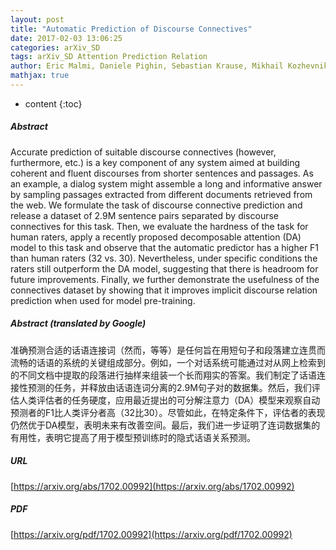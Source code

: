 ```yaml
---
layout: post
title: "Automatic Prediction of Discourse Connectives"
date: 2017-02-03 13:06:25
categories: arXiv_SD
tags: arXiv_SD Attention Prediction Relation
author: Eric Malmi, Daniele Pighin, Sebastian Krause, Mikhail Kozhevnikov
mathjax: true
---
```


* content
{:toc}

##### Abstract
Accurate prediction of suitable discourse connectives (however, furthermore, etc.) is a key component of any system aimed at building coherent and fluent discourses from shorter sentences and passages. As an example, a dialog system might assemble a long and informative answer by sampling passages extracted from different documents retrieved from the web. We formulate the task of discourse connective prediction and release a dataset of 2.9M sentence pairs separated by discourse connectives for this task. Then, we evaluate the hardness of the task for human raters, apply a recently proposed decomposable attention (DA) model to this task and observe that the automatic predictor has a higher F1 than human raters (32 vs. 30). Nevertheless, under specific conditions the raters still outperform the DA model, suggesting that there is headroom for future improvements. Finally, we further demonstrate the usefulness of the connectives dataset by showing that it improves implicit discourse relation prediction when used for model pre-training.

##### Abstract (translated by Google)
准确预测合适的话语连接词（然而，等等）是任何旨在用短句子和段落建立连贯而流畅的话语的系统的关键组成部分。例如，一个对话系统可能通过对从网上检索到的不同文档中提取的段落进行抽样来组装一个长而翔实的答案。我们制定了话语连接性预测的任务，并释放由话语连词分离的2.9M句子对的数据集。然后，我们评估人类评估者的任务硬度，应用最近提出的可分解注意力（DA）模型来观察自动预测者的F1比人类评分者高（32比30）。尽管如此，在特定条件下，评估者的表现仍然优于DA模型，表明未来有改善空间。最后，我们进一步证明了连词数据集的有用性，表明它提高了用于模型预训练时的隐式话语关系预测。

##### URL
[https://arxiv.org/abs/1702.00992](https://arxiv.org/abs/1702.00992)

##### PDF
[https://arxiv.org/pdf/1702.00992](https://arxiv.org/pdf/1702.00992)

